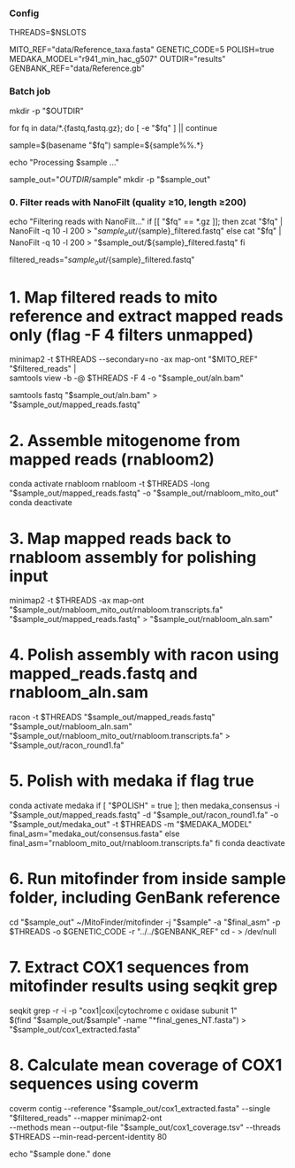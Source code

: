 ### Config
THREADS=$NSLOTS

MITO_REF="data/Reference_taxa.fasta"
GENETIC_CODE=5
POLISH=true
MEDAKA_MODEL="r941_min_hac_g507"
OUTDIR="results"
GENBANK_REF="data/Reference.gb"

### Batch job
mkdir -p "$OUTDIR"

for fq in data/*.{fastq,fastq.gz}; do
  [ -e "$fq" ] || continue

  sample=$(basename "$fq")
  sample=${sample%%.*}

  echo "Processing $sample ..."

  sample_out="$OUTDIR/$sample"
  mkdir -p "$sample_out"

  ### 0. Filter reads with NanoFilt (quality ≥10, length ≥200)
  echo "Filtering reads with NanoFilt..."
  if [[ "$fq" == *.gz ]]; then
    zcat "$fq" | NanoFilt -q 10 -l 200 > "$sample_out/${sample}_filtered.fastq"
  else
    cat "$fq" | NanoFilt -q 10 -l 200 > "$sample_out/${sample}_filtered.fastq"
  fi

  filtered_reads="$sample_out/${sample}_filtered.fastq"

  # 1. Map filtered reads to mito reference and extract mapped reads only (flag -F 4 filters unmapped)
  minimap2 -t $THREADS --secondary=no -ax map-ont "$MITO_REF" "$filtered_reads" | \
    samtools view -b -@ $THREADS -F 4 -o "$sample_out/aln.bam"

  samtools fastq "$sample_out/aln.bam" > "$sample_out/mapped_reads.fastq"

  # 2. Assemble mitogenome from mapped reads (rnabloom2)
  conda activate rnabloom
  rnabloom -t $THREADS -long "$sample_out/mapped_reads.fastq" -o "$sample_out/rnabloom_mito_out"
  conda deactivate

  # 3. Map mapped reads back to rnabloom assembly for polishing input
  minimap2 -t $THREADS -ax map-ont "$sample_out/rnabloom_mito_out/rnabloom.transcripts.fa" "$sample_out/mapped_reads.fastq" > "$sample_out/rnabloom_aln.sam"

  # 4. Polish assembly with racon using mapped_reads.fastq and rnabloom_aln.sam
  racon -t $THREADS "$sample_out/mapped_reads.fastq" "$sample_out/rnabloom_aln.sam" "$sample_out/rnabloom_mito_out/rnabloom.transcripts.fa" > "$sample_out/racon_round1.fa"

  # 5. Polish with medaka if flag true
  conda activate medaka
  if [ "$POLISH" = true ]; then
    medaka_consensus -i "$sample_out/mapped_reads.fastq" -d "$sample_out/racon_round1.fa" -o "$sample_out/medaka_out" -t $THREADS -m "$MEDAKA_MODEL"
    final_asm="medaka_out/consensus.fasta"
  else
    final_asm="rnabloom_mito_out/rnabloom.transcripts.fa"
  fi
  conda deactivate

  # 6. Run mitofinder from inside sample folder, including GenBank reference
  cd "$sample_out"
  ~/MitoFinder/mitofinder -j "$sample" -a "$final_asm" -p $THREADS  -o $GENETIC_CODE -r "../../$GENBANK_REF"
  cd - > /dev/null

  # 7. Extract COX1 sequences from mitofinder results using seqkit grep
  seqkit grep -r -i -p "cox1|coxi|cytochrome c oxidase subunit 1" \
    $(find "$sample_out/$sample" -name "*final_genes_NT.fasta") > "$sample_out/cox1_extracted.fasta"

  # 8. Calculate mean coverage of COX1 sequences using coverm
  coverm contig --reference "$sample_out/cox1_extracted.fasta" --single "$filtered_reads" --mapper minimap2-ont \
    --methods mean --output-file "$sample_out/cox1_coverage.tsv" --threads $THREADS --min-read-percent-identity 80

  echo "$sample done."
done
